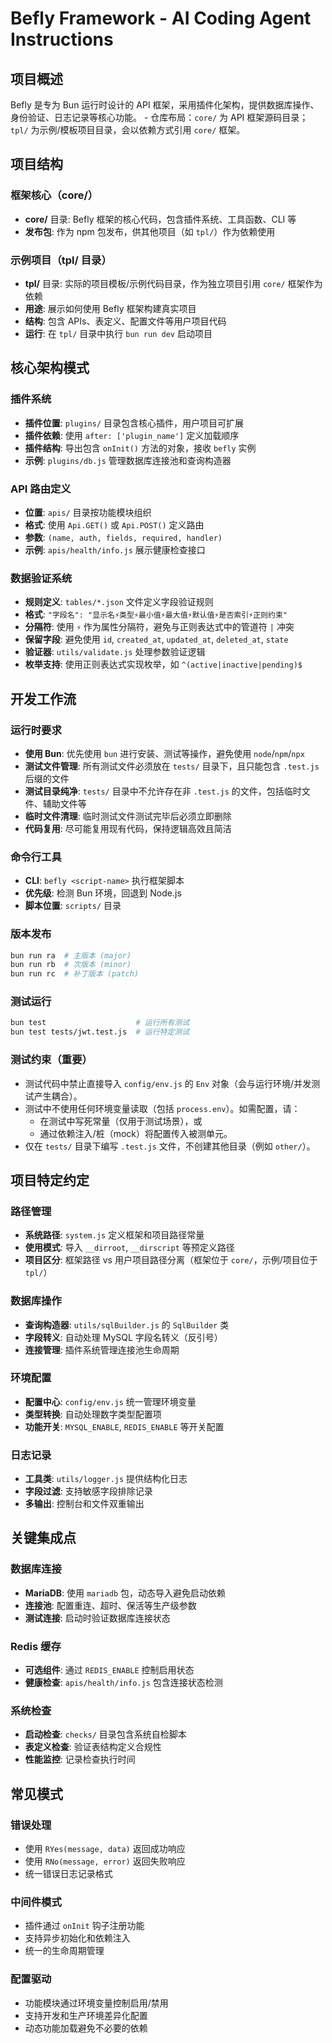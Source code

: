 # Befly Framework - AI Coding Agent Instructions

## 项目概述

Befly 是专为 Bun 运行时设计的 API 框架，采用插件化架构，提供数据库操作、身份验证、日志记录等核心功能。 \- 仓库布局：`core/` 为 API 框架源码目录；`tpl/` 为示例/模板项目目录，会以依赖方式引用 `core/` 框架。

## 项目结构

### 框架核心（core/）

-   **core/** 目录: Befly 框架的核心代码，包含插件系统、工具函数、CLI 等
-   **发布包**: 作为 npm 包发布，供其他项目（如 `tpl/`）作为依赖使用

### 示例项目（tpl/ 目录）

-   **tpl/** 目录: 实际的项目模板/示例代码目录，作为独立项目引用 `core/` 框架作为依赖
-   **用途**: 展示如何使用 Befly 框架构建真实项目
-   **结构**: 包含 APIs、表定义、配置文件等用户项目代码
-   **运行**: 在 `tpl/` 目录中执行 `bun run dev` 启动项目

## 核心架构模式

### 插件系统

-   **插件位置**: `plugins/` 目录包含核心插件，用户项目可扩展
-   **插件依赖**: 使用 `after: ['plugin_name']` 定义加载顺序
-   **插件结构**: 导出包含 `onInit()` 方法的对象，接收 `befly` 实例
-   **示例**: `plugins/db.js` 管理数据库连接池和查询构造器

### API 路由定义

-   **位置**: `apis/` 目录按功能模块组织
-   **格式**: 使用 `Api.GET()` 或 `Api.POST()` 定义路由
-   **参数**: `(name, auth, fields, required, handler)`
-   **示例**: `apis/health/info.js` 展示健康检查接口

### 数据验证系统

-   **规则定义**: `tables/*.json` 文件定义字段验证规则
-   **格式**: `"字段名": "显示名⚡类型⚡最小值⚡最大值⚡默认值⚡是否索引⚡正则约束"`
-   **分隔符**: 使用 `⚡` 作为属性分隔符，避免与正则表达式中的管道符 `|` 冲突
-   **保留字段**: 避免使用 `id`, `created_at`, `updated_at`, `deleted_at`, `state`
-   **验证器**: `utils/validate.js` 处理参数验证逻辑
-   **枚举支持**: 使用正则表达式实现枚举，如 `^(active|inactive|pending)$`

## 开发工作流

### 运行时要求

-   **使用 Bun**: 优先使用 `bun` 进行安装、测试等操作，避免使用 `node`/`npm`/`npx`
-   **测试文件管理**: 所有测试文件必须放在 `tests/` 目录下，且只能包含 `.test.js` 后缀的文件
-   **测试目录纯净**: `tests/` 目录中不允许存在非 `.test.js` 的文件，包括临时文件、辅助文件等
-   **临时文件清理**: 临时测试文件测试完毕后必须立即删除
-   **代码复用**: 尽可能复用现有代码，保持逻辑高效且简洁

### 命令行工具

-   **CLI**: `befly <script-name>` 执行框架脚本
-   **优先级**: 检测 Bun 环境，回退到 Node.js
-   **脚本位置**: `scripts/` 目录

### 版本发布

```bash
bun run ra  # 主版本 (major)
bun run rb  # 次版本 (minor)
bun run rc  # 补丁版本 (patch)
```

### 测试运行

```bash
bun test                    # 运行所有测试
bun test tests/jwt.test.js  # 运行特定测试
```

### 测试约束（重要）

-   测试代码中禁止直接导入 `config/env.js` 的 `Env` 对象（会与运行环境/并发测试产生耦合）。
-   测试中不使用任何环境变量读取（包括 `process.env`）。如需配置，请：
    -   在测试中写死常量（仅用于测试场景），或
    -   通过依赖注入/桩（mock）将配置传入被测单元。
-   仅在 `tests/` 目录下编写 `.test.js` 文件，不创建其他目录（例如 `other/`）。

## 项目特定约定

### 路径管理

-   **系统路径**: `system.js` 定义框架和项目路径常量
-   **使用模式**: 导入 `__dirroot`, `__dirscript` 等预定义路径
-   **项目区分**: 框架路径 vs 用户项目路径分离（框架位于 `core/`，示例/项目位于 `tpl/`）

### 数据库操作

-   **查询构造器**: `utils/sqlBuilder.js` 的 `SqlBuilder` 类
-   **字段转义**: 自动处理 MySQL 字段名转义（反引号）
-   **连接管理**: 插件系统管理连接池生命周期

### 环境配置

-   **配置中心**: `config/env.js` 统一管理环境变量
-   **类型转换**: 自动处理数字类型配置项
-   **功能开关**: `MYSQL_ENABLE`, `REDIS_ENABLE` 等开关配置

### 日志记录

-   **工具类**: `utils/logger.js` 提供结构化日志
-   **字段过滤**: 支持敏感字段排除记录
-   **多输出**: 控制台和文件双重输出

## 关键集成点

### 数据库连接

-   **MariaDB**: 使用 `mariadb` 包，动态导入避免启动依赖
-   **连接池**: 配置重连、超时、保活等生产级参数
-   **测试连接**: 启动时验证数据库连接状态

### Redis 缓存

-   **可选组件**: 通过 `REDIS_ENABLE` 控制启用状态
-   **健康检查**: `apis/health/info.js` 包含连接状态检测

### 系统检查

-   **启动检查**: `checks/` 目录包含系统自检脚本
-   **表定义检查**: 验证表结构定义合规性
-   **性能监控**: 记录检查执行时间

## 常见模式

### 错误处理

-   使用 `RYes(message, data)` 返回成功响应
-   使用 `RNo(message, error)` 返回失败响应
-   统一错误日志记录格式

### 中间件模式

-   插件通过 `onInit` 钩子注册功能
-   支持异步初始化和依赖注入
-   统一的生命周期管理

### 配置驱动

-   功能模块通过环境变量控制启用/禁用
-   支持开发和生产环境差异化配置
-   动态功能加载避免不必要的依赖
